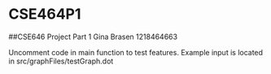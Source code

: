 # CSE464P1
##CSE646 Project Part 1 
Gina Brasen
1218464663

Uncomment code in main function to test features.
Example input is located in src/graphFiles/testGraph.dot